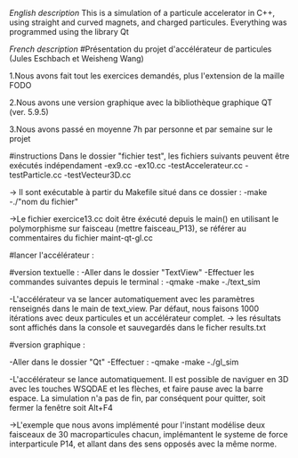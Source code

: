 *English description*
This is a simulation of a particule accelerator in C++, using straight and curved magnets, and charged particules. Everything was programmed using the library Qt

*French description*
#Présentation du projet d'accélérateur de particules (Jules Eschbach et Weisheng Wang)

1.Nous avons fait tout les exercices demandés, plus l'extension de la maille FODO

2.Nous avons une version graphique avec la bibliothèque graphique QT (ver. 5.9.5)

3.Nous avons passé en moyenne 7h par personne et par semaine sur le projet


#instructions
Dans le dossier "fichier test", les fichiers suivants peuvent être exécutés indépendament
-ex9.cc
-ex10.cc
-testAccelerateur.cc
-testParticle.cc
-testVecteur3D.cc

-> Il sont exécutable à partir du Makefile situé dans ce dossier : 
	-make
	-./"nom du fichier"

->Le fichier exercice13.cc doit être éxécuté depuis le main() en utilisant le polymorphisme sur faisceau (mettre faisceau_P13), se référer au commentaires du fichier maint-qt-gl.cc

#lancer l'accélérateur : 

#version textuelle : 
-Aller dans le dossier "TextView"
-Effectuer les commandes suivantes depuis le terminal : 
	-qmake
	-make
	-./text_sim

-L'accélérateur va se lancer automatiquement avec les paramètres renseignés dans le main de text_view. Par défaut, nous faisons 1000 itérations avec deux particules et un accélérateur complet.
-> les résultats sont affichés dans la console et sauvegardés dans le ficher results.txt


#version graphique :

-Aller dans le dossier "Qt"
-Effectuer : 
	-qmake
	-make
	-./gl_sim

-L'accélérateur se lance automatiquement. Il est possible de naviguer en 3D avec les touches WSQDAE et les flèches, et faire pause avec la barre espace. La simulation n'a pas de fin, par conséquent pour quitter, soit fermer la fenêtre soit Alt+F4

->L'exemple que nous avons implémenté pour l'instant modélise deux faisceaux de 30 macroparticules chacun, implémantent le systeme de force interparticule P14, et allant dans des sens opposés avec la même norme.

	
